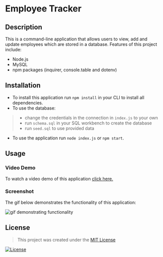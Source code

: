 # Employee Tracker

## Description

This is a command-line application that allows users to view, add and update employees which are stored in a database. Features of this project include:
* Node.js
* MySQL
* npm packages (inquirer, console.table and dotenv)

## Installation 

* To install this application run ``npm install`` in your CLI to install all dependencies.
* To use the database:
>* change the credentials in the connection in ``index.js`` to your own
>* run ``schema.sql`` in your SQL workbench to create the database
>* run ``seed.sql`` to use provided data
* To use the application run ``node index.js`` or ``npm start``.

## Usage
### Video Demo

To watch a video demo of this application [click here.](https://drive.google.com/file/d/1Pux47HsgWliDa3Gnm4WwQP1aPTGWz8I2/view)

### Screenshot

The gif below demonstrates the functionality of this application:

 ![gif demonstrating functionality](./assets/images/Employee-Tracker-Demo.gif)

## License

> This project was created under the [MIT License](https://opensource.org/licenses/MIT)

[![License](https://img.shields.io/badge/license-MIT-green.svg)](https://shields.io/)

